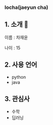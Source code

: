 ### locha(jaeyun cha)
## 1. 소개 👋
이름 : 차재윤 

나이 : 15

## 2. 사용 언어
- python
- java

## 3. 관심사
- 수학
- 딥러닝

